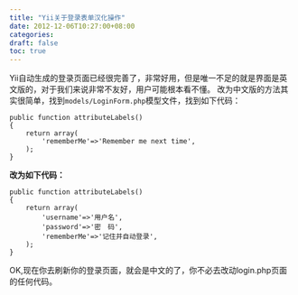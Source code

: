 ```yaml
---
title: "Yii关于登录表单汉化操作"
date: 2012-12-06T10:27:00+08:00
categories: 
draft: false
toc: true
---
```


Yii自动生成的登录页面已经很完善了，非常好用，但是唯一不足的就是界面是英文版的，对于我们来说非常不友好，用户可能根本看不懂。 改为中文版的方法其实很简单，找到`models/LoginForm.php`模型文件，找到如下代码： 
    
    
    public function attributeLabels()
    {
    	return array(
    		'rememberMe'=>'Remember me next time',
    	);
    }

**改为如下代码：**
    
    
    public function attributeLabels()
    {
    	return array(
    		'username'=>'用户名',
    		'password'=>'密　码',
    		'rememberMe'=>'记住并自动登录',
    	);
    }

OK,现在你去刷新你的登录页面，就会是中文的了，你不必去改动login.php页面的任何代码。